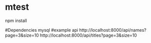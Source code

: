 # mtest

npm install

#Dependencies
mysql
#example api
http://localhost:8000/api/names?page=3&size=10
http://localhost:8000/api/titles?page=3&size=10
